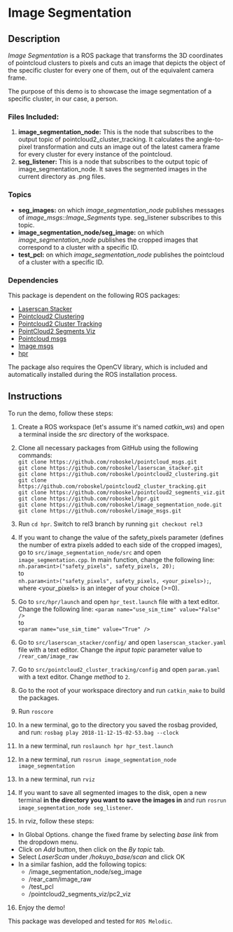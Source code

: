# Image Segmentation

## Description
*Image Segmentation* is a ROS package that transforms the 3D coordinates of pointcloud clusters to pixels and cuts an image that depicts the object of the specific cluster for every one of them, out of the equivalent camera frame.

The purpose of this demo is to showcase the image segmentation of a specific cluster, in our case, a person.

### Files Included:
1. **image_segmentation_node:** This is the node that subscribes to the output topic of pointcloud2_cluster_tracking. It calculates the angle-to-pixel transformation and cuts an image out of the latest camera frame for every cluster for every instance of the pointcloud.
2. **seg_listener:** This is a node that subscribes to the output topic of image_segmentation_node. It saves the segmented images in the current directory as .png files.

### Topics
* **seg_images:** on which *image_segmentation_node* publishes messages of *image_msgs::Image_Segments* type. seg_listener subscribes to this topic.
* **image_segmentation_node/seg_image:** on which *image_segmentation_node* publishes the cropped images that correspond to a cluster with a specific ID.
* **test_pcl:** on which *image_segmentation_node* publishes the pointcloud of a cluster with a specific ID.

### Dependencies
This package is dependent on the following ROS packages:
* [Laserscan Stacker](https://github.com/roboskel/laserscan_stacker)
* [Pointcloud2 Clustering](https://github.com/roboskel/pointcloud2_clustering)
* [Pointcloud2 Cluster Tracking](https://github.com/roboskel/pointcloud2_cluster_tracking)
* [PointCloud2 Segments Viz](https://github.com/roboskel/pointcloud2_segments_viz)
* [Pointcloud msgs](https://github.com/roboskel/pointcloud_msgs)
* [Image msgs](https://github.com/roboskel/image_msgs)
* [hpr](https://github.com/roboskel/hpr/tree/rel3)

The package also requires the OpenCV library, which is included and automatically installed during the ROS installation process.

## Instructions
To run the demo, follow these steps:
1. Create a ROS workspace (let's assume it's named *catkin_ws*) and open a terminal inside the *src* directory of the workspace.
2. Clone all necessary packages from GitHub using the following commands:\
`git clone https://github.com/roboskel/pointcloud_msgs.git`\
 `git clone https://github.com/roboskel/laserscan_stacker.git`\
 `git clone https://github.com/roboskel/pointcloud2_clustering.git`\
 `git clone https://github.com/roboskel/pointcloud2_cluster_tracking.git`\
 `git clone https://github.com/roboskel/pointcloud2_segments_viz.git`\
 `git clone https://github.com/roboskel/hpr.git`\
 `git clone https://github.com/roboskel/image_segmentation_node.git`\
 `git clone https://github.com/roboskel/image_msgs.git`
 
3. Run `cd hpr`.  Switch to rel3 branch by running `git checkout rel3`
4. If you want to change the value of the safety_pixels parameter (defines the number of extra pixels added to each side of the cropped images), go to `src/image_segmentation_node/src` and open `image_segmentation.cpp`. In main function, change the following line:\
`nh.param<int>("safety_pixels", safety_pixels, 20);`\
to\
`nh.param<int>("safety_pixels", safety_pixels, <your_pixels>);`, where <your_pixels> is an integer of your choice (>=0).
5.  Go to `src/hpr/launch` and open `hpr_test.launch` file with a text editor. Change the following line:
`<param name="use_sim_time" value="False" />`\
to\
`<param name="use_sim_time" value="True" />`
6. Go to `src/laserscan_stacker/config/` and open  `laserscan_stacker.yaml` file with a text editor. Change the *input topic* parameter value to `/rear_cam/image_raw`
7. Go to `src/pointcloud2_cluster_tracking/config` and open `param.yaml` with a text editor. Change *method* to `2`.
8. Go to the root of your workspace directory and run `catkin_make` to build the packages.
9. Run `roscore`
10. In a new terminal, go to the directory you saved the rosbag provided, and run: `rosbag play 2018-11-12-15-02-53.bag --clock`
11. In a new terminal, run `roslaunch hpr hpr_test.launch`
12. In a new terminal, run `rosrun image_segmentation_node image_segmentation`
13. In a new terminal, run `rviz`
14. If you want to save all segmented images to the disk, open a new terminal **in the directory you want to save the images in** and run `rosrun image_segmentation_node seg_listener`.
15. In rviz, follow these steps:
  * In Global Options. change the fixed frame by selecting *base link* from the dropdown menu.
  * Click on *Add* button, then click on the *By topic* tab.
  *  Select *LaserScan* under */hokuyo_base/scan* and click OK
  * In a similar fashion, add the following topics:
     * /image_segmentation_node/seg_image
     * /rear_cam/image_raw
     * /test_pcl
     * /pointcloud2_segments_viz/pc2_viz
16. Enjoy the demo!

This package was developed and tested for `ROS Melodic`.


